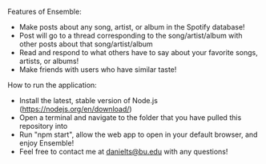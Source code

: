 Features of Ensemble:
  - Make posts about any song, artist, or album in the Spotify database!
  - Post will go to a thread corresponding to the song/artist/album with other posts about that song/artist/album
  - Read and respond to what others have to say about your favorite songs, artists, or albums!
  - Make friends with users who have similar taste!

How to run the application:
  - Install the latest, stable version of Node.js (https://nodejs.org/en/download/)
  - Open a terminal and navigate to the folder that you have pulled this repository into
  - Run "npm start", allow the web app to open in your default browser, and enjoy Ensemble!
  - Feel free to contact me at danielts@bu.edu with any questions!